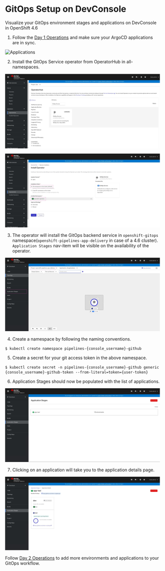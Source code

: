 # GitOps Setup on DevConsole

Visualize your GitOps environment stages and applications on DevConsole in OpenShift 4.6


1. Follow the [Day 1 Operations](../journey/day1) and make sure your ArgoCD applications are in sync.

![Applications](../journey/day1/img/ArgoCD_UI.png)

2. Install the GitOps Service operator from OperatorHub in all-namespaces.

![Operator](./img/GitOps_Operator.jpg)

![Installation](./img/GitOps_Installation.jpg)

3. The operator will install the GitOps backend service in `openshift-gitops` namespace(`openshift-pipelines-app-delivery` in case of a 4.6 cluster). `Application Stages` nav-item will be visible on the availability of the operator.

![Service](./img/GitOps_Service.jpg)

4. Create a namespace by following the naming conventions.
```shell
$ kubectl create namespace pipelines-{console_username}-github
```
5. Create a secret for your git access token in the above namespace.
```shell
$ kubectl create secret -n pipelines-{console_username}-github generic {console_username}-github-token --from-literal=token={user-token}
```

6. Application Stages should now be populated with the list of applications.

![Application_List](./img/GitOps_Applications.jpg)

7. Clicking on an application will take you to the application details page.

![GitOps_Dashboard](./img/GitOps_Dashboard.jpg)


Follow [Day 2 Operations](../journey/day2) to add more environments and applications to your GitOps workflow.